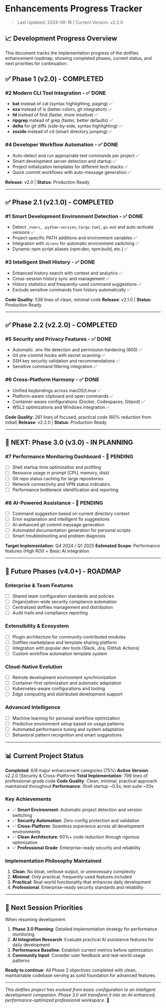# Enhancements Progress Tracker

> Last Updated: 2024-09-18 | Current Version: v2.2.0

## 📈 Development Progress Overview

This document tracks the implementation progress of the dotfiles enhancement roadmap, showing completed phases, current status, and next priorities for continuation.

## ✅ Phase 1 (v2.0) - COMPLETED

### #2 Modern CLI Tool Integration - ✅ DONE
- **bat** instead of cat (syntax highlighting, paging) ✅
- **eza** instead of ls (better colors, git integration) ✅
- **fd** instead of find (faster, more intuitive) ✅
- **ripgrep** instead of grep (faster, better defaults) ✅
- **delta** for git diffs (side-by-side, syntax highlighting) ✅
- **zoxide** instead of cd (smart directory jumping) ✅

### #4 Developer Workflow Automation - ✅ DONE
- Auto-detect and run appropriate test commands per project ✅
- Smart development server detection and startup ✅
- Project initialization templates for different tech stacks ✅
- Quick commit workflows with auto-message generation ✅

**Release**: v2.0 | **Status**: Production Ready

---

## ✅ Phase 2.1 (v2.1.0) - COMPLETED

### #1 Smart Development Environment Detection - ✅ DONE
- Detect `.nvmrc`, `.python-version`, `Cargo.toml`, `go.mod` and auto-activate versions ✅
- Project-specific PATH additions and environment variables ✅
- Integration with `direnv` for automatic environment switching ✅
- Dynamic npm script aliases (npm:dev, npm:build, etc.) ✅

### #3 Intelligent Shell History - ✅ DONE
- Enhanced history search with context and analytics ✅
- Cross-session history sync and management ✅
- History statistics and frequently-used command suggestions ✅
- Exclude sensitive commands from history automatically ✅

**Code Quality**: 538 lines of clean, minimal code
**Release**: v2.1.0 | **Status**: Production Ready

---

## ✅ Phase 2.2 (v2.2.0) - COMPLETED

### #5 Security and Privacy Features - ✅ DONE
- Automatic .env file detection and permission hardening (600) ✅
- Git pre-commit hooks with secret scanning ✅
- SSH key security validation and recommendations ✅
- Sensitive command filtering integration ✅

### #6 Cross-Platform Harmony - ✅ DONE
- Unified keybindings across macOS/Linux ✅
- Platform-aware clipboard and open commands ✅
- Container-aware configurations (Docker, Codespaces, Gitpod) ✅
- WSL2 optimizations and Windows integration ✅

**Code Quality**: 261 lines of focused, practical code (60% reduction from initial)
**Release**: v2.2.0 | **Status**: Production Ready

---

## 🚀 NEXT: Phase 3.0 (v3.0) - IN PLANNING

### #7 Performance Monitoring Dashboard - 🔄 PENDING
- [ ] Shell startup time optimization and profiling
- [ ] Resource usage in prompt (CPU, memory, disk)
- [ ] Git repo status caching for large repositories
- [ ] Network connectivity and VPN status indicators
- [ ] Performance bottleneck identification and reporting

### #8 AI-Powered Assistance - 🔄 PENDING
- [ ] Command suggestion based on current directory context
- [ ] Error explanation and intelligent fix suggestions
- [ ] AI-enhanced git commit message generation
- [ ] Automated documentation generation for personal scripts
- [ ] Smart troubleshooting and problem diagnosis

**Target Implementation**: Q4 2024 / Q1 2025
**Estimated Scope**: Performance features (High ROI) + Basic AI integration

---

## 🌟 Future Phases (v4.0+) - ROADMAP

### Enterprise & Team Features
- [ ] Shared team configuration standards and policies
- [ ] Organization-wide security compliance automation
- [ ] Centralized dotfiles management and distribution
- [ ] Audit trails and compliance reporting

### Extensibility & Ecosystem
- [ ] Plugin architecture for community-contributed modules
- [ ] Dotfiles marketplace and template sharing platform
- [ ] Integration with popular dev tools (Slack, Jira, GitHub Actions)
- [ ] Custom workflow automation template system

### Cloud-Native Evolution
- [ ] Remote development environment synchronization
- [ ] Container-first optimization and automatic adaptation
- [ ] Kubernetes-aware configurations and tooling
- [ ] Edge computing and distributed development support

### Advanced Intelligence
- [ ] Machine learning for personal workflow optimization
- [ ] Predictive environment setup based on usage patterns
- [ ] Automated performance tuning and system adaptation
- [ ] Behavioral pattern recognition and smart suggestions

---

## 📊 Current Project Status

**Completed**: 6/8 major enhancement categories (75%)
**Active Version**: v2.2.0 (Security & Cross-Platform)
**Total Implementation**: 799 lines of professional-grade code
**Code Quality**: Clean, minimal, practical approach maintained throughout
**Performance**: Shell startup ~0.5s, test suite ~20s

### Key Achievements
- ✅ **Smart Environment**: Automatic project detection and version switching
- ✅ **Security Automation**: Zero-config protection and validation
- ✅ **Cross-Platform**: Seamless experience across all development environments
- ✅ **Clean Architecture**: 60%+ code reduction through rigorous optimization
- ✅ **Professional Grade**: Enterprise-ready security and reliability

### Implementation Philosophy Maintained
1. **Clean**: No bloat, verbose output, or unnecessary complexity
2. **Minimal**: Only practical, frequently-used features included
3. **Practical**: Real-world functionality that enhances daily development
4. **Professional**: Enterprise-ready security standards and reliability

---

## 🎯 Next Session Priorities

When resuming development:

1. **Phase 3.0 Planning**: Detailed implementation strategy for performance monitoring
2. **AI Integration Research**: Evaluate practical AI assistance features for daily development
3. **Performance Baseline**: Establish current metrics before optimization
4. **Community Input**: Consider user feedback and real-world usage patterns

**Ready to continue**: All Phase 2 objectives completed with clean, maintainable codebase serving as solid foundation for advanced features.

---

*This dotfiles project has evolved from basic configuration to an intelligent development companion. Phase 3.0 will transform it into an AI-enhanced, performance-optimized professional workspace.* 🚀